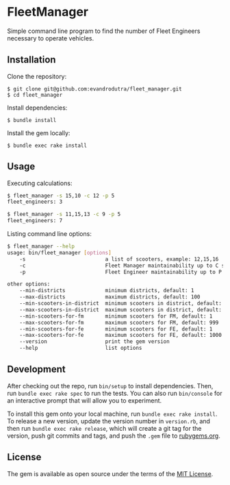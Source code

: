 # FleetManager

Simple command line program to find the number of Fleet Engineers necessary to operate vehicles.

## Installation

Clone the repository:

    $ git clone git@github.com:evandrodutra/fleet_manager.git
    $ cd fleet_manager

Install dependencies:

    $ bundle install

Install the gem locally:

    $ bundle exec rake install

## Usage

Executing calculations:

```bash
$ fleet_manager -s 15,10 -c 12 -p 5
fleet_engineers: 3
```

```bash
$ fleet_manager -s 11,15,13 -c 9 -p 5
fleet_engineers: 7
```

Listing command line options:

```bash
$ fleet_manager --help
usage: bin/fleet_manager [options]
    -s                          a list of scooters, example: 12,15,16
    -c                          Fleet Manager maintainability up to C scooters
    -p                          Fleet Engineer maintainability up to P scooters

other options:
    --min-districts             minimum districts, default: 1
    --max-districts             maximum districts, default: 100
    --min-scooters-in-district  minimum scooters in district, default: 0
    --max-scooters-in-district  maximum scooters in district, default: 1000
    --min-scooters-for-fm       minimum scooters for FM, default: 1
    --max-scooters-for-fm       maximum scooters for FM, default: 999
    --min-scooters-for-fe       minimum scooters for FE, default: 1
    --max-scooters-for-fe       maximum scooters for FE, default: 1000
    --version                   print the gem version
    --help                      list options
```

## Development

After checking out the repo, run `bin/setup` to install dependencies. Then, run `bundle exec rake spec` to run the tests. You can also run `bin/console` for an interactive prompt that will allow you to experiment.

To install this gem onto your local machine, run `bundle exec rake install`. To release a new version, update the version number in `version.rb`, and then run `bundle exec rake release`, which will create a git tag for the version, push git commits and tags, and push the `.gem` file to [rubygems.org](https://rubygems.org).

## License

The gem is available as open source under the terms of the [MIT License](https://opensource.org/licenses/MIT).
